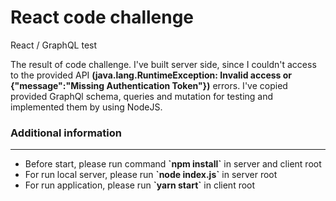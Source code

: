 # React code challenge
React / GraphQL test

The result of code challenge. I've built server side, since I couldn't access to the provided API <strong>(java.lang.RuntimeException: Invalid access or {"message":"Missing Authentication Token"})</strong> errors. I've copied provided GraphQl schema, queries and mutation for testing and implemented them by using NodeJS.

<h3>Additional information</h3>
<hr/>
<ul>
  <li>Before start, please run command <strong>`npm install`</strong> in server and client root</li>
  <li>For run local server, please run <strong>`node index.js`</strong> in server root</li>
  <li>For run application, please run <strong>`yarn start`</strong> in client root</li>
</ul>
